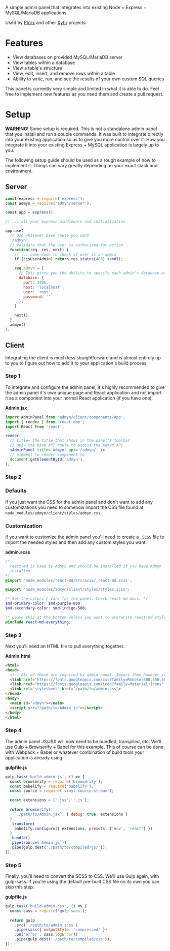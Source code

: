 A simple admin panel that integrates into existing Node + Express + MySQL/MariaDB applications.

Used by [Ptorx](https://ptorx.com) and other [Xyfir](https://xyfir.com/) projects.

# Features

- View databases on provided MySQL/MariaDB server
- View tables within a database
- View a table's structure
- View, edit, insert, and remove rows within a table
- Ability to write, run, and see the results of your own custom SQL queries

This panel is currently very simple and limited in what it is able to do. Feel free to implement new features as you need them and create a pull request.

# Setup

**WARNING!** Some setup is required. This is not a standalone admin panel that you install and run a couple commands. It was built to integrate directly into your existing application so as to give you more control over it. How you integrate it into your existing Express + MySQL application is largely up to you.

The following setup guide should be used as a rough example of how to implement it. Things can vary greatly depending on your exact stack and environment.

## Server

```js
const express = require('express');
const admyn = require('admyn/server');

const app = express();

// ... all your express middleware and initialization

app.use(
  // Use whatever base route you want
  '/admyn',
  // Validate that the user is authorized for action
  function(req, res, next) {
    // ... some code to check if user is an admin
    if (!isUserAdmin) return res.status(403).send();

    req.admyn = {
      // This gives you the ability to specify each admin's database access
      database: {
        port: 3306,
        host: 'localhost',
        user: 'root',
        password: ''
      };
    }

    next();
  },
  admyn()
);
```

## Client

Integrating the client is much less straightforward and is almost entirely up to you to figure out how to add it to your application's build process.

### Step 1

To integrate and configure the admin panel, it's highly recommended to give the admin panel it's own unique page and React application and not import it as a component into your normal React application (if you have one).

**Admin.jsx**
```jsx
import AdminPanel from 'admyn/client/components/App';
import { render } from 'react-dom';
import React from 'react';

render(
  // title= the title that shows in the panel's toolbar
  // api= the base API route to access the Admyn API
  <AdminPanel title='Admyn' api='/admyn/' />,
  // element to render component to
  document.getElementById('admyn')
);
```

### Step 2

### Defaults

If you just want the CSS for the admin panel and don't want to add any customizations you need to somehow import the CSS file found at `node_modules/admyn/client/styles/admyn.css`.

### Customization

If you want to customize the admin panel you'll need to create a `.SCSS` file to import the needed styles and then add any custom styles you want.

**admin.scss**
```scss
/*
  react-md is used by Admyn and should be installed if you have Admyn
  installed.
*/
@import 'node_modules/react-md/src/scss/_react-md.scss';

@import 'node_modules/admyn/client/styles/styles.scss';

/* Set the colors / vars for the panel. Check react-md docs. */
$md-primary-color: $md-purple-800;
$md-secondary-color: $md-indigo-500;

/* Leave this at the bottom unless you want to overwrite react-md styles */
@include react-md-everything;
```

### Step 3

Next you'll need an HTML file to pull everything together.

**Admin.html**
```html
<html>
<head>
  <!-- All of these are required by admin panel. Import them however you wish. -->
  <link href="https://fonts.googleapis.com/css?family=Roboto:300,400,500" rel="stylesheet" type="text/css">
  <link href="https://fonts.googleapis.com/icon?family=Material+Icons" rel="stylesheet">
  <link rel="stylesheet" href="/path/to/admin.css">
</head>
<body>
  <main id="admyn"></main>
  <script src="/path/to/Admin.js"></script>
</body>
</html>
```

### Step 4

The admin panel JS/JSX will now need to be bundled, transpiled, etc. We'll use Gulp + Browserify + Babel for this example. This of course can be done with Webpack + Babel or whatever combination of build tools your application is already using.

**gulpfile.js**
```js
gulp.task('build-admin-js', () => {
  const browserify = require('browserify');
  const babelify = require('babelify');
  const source = require('vinyl-source-stream');

  const extensions = ['.jsx', '.js'];
  
  return browserify(
    `./path/to/Admin.jsx`, { debug: true, extensions }
  )
  .transform(
    babelify.configure({ extensions, presets: ['env', 'react'] })
  )
  .bundle()
  .pipe(source(`Admin.js`))
  .pipe(gulp.dest('./path/to/compiled/js/'));
});
```

### Step 5

Finally, you'll need to convert the SCSS to CSS. We'll use Gulp again, with gulp-sass. If you're using the default pre-built CSS file on its own you can skip this step.

**gulpfile.js**
```js
gulp.task('build-admin-css', () => {
  const sass = require('gulp-sass');
  
  return gulp
    .src(`./path/to/admin.scss`)
    .pipe(sass({ outputStyle: 'compressed' })
    .on('error', sass.logError))
    .pipe(gulp.dest('./path/to/compiled/css'));
});
```
